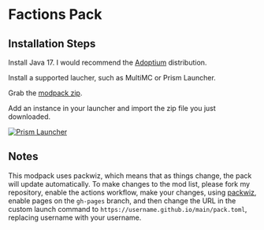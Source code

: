 # Factions Pack

## Installation Steps

Install Java 17. I would recommend the [Adoptium](https://adoptium.net) distribution.

Install a supported laucher, such as MultiMC or Prism Launcher.

Grab the [modpack zip](https://github.com/ryleu/factions-pack/releases/download/auto-update/Factions.zip).

Add an instance in your launcher and import the zip file you just downloaded.

[![Prism Launcher](https://prismlauncher.org/img/logo-text-darkmode.svg)](https://prismlauncher.org)

## Notes

This modpack uses packwiz, which means that as things change, the pack will update automatically. To make changes to the mod list, please fork my repository, enable the actions workflow, make your changes, using [packwiz](https://github.com/packwiz/packwiz), enable pages on the `gh-pages` branch, and then change the URL in the custom launch command to `https://username.github.io/main/pack.toml`, replacing username with your username.
